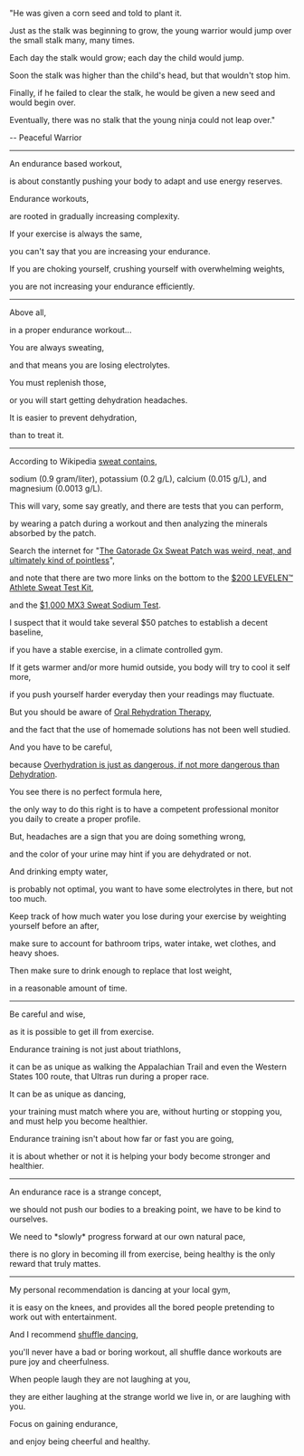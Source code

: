 "He was given a corn seed and told to plant it.

Just as the stalk was beginning to grow, the young warrior would jump over the small stalk many, many times.

Each day the stalk would grow; each day the child would jump.

Soon the stalk was higher than the child's head, but that wouldn't stop him.

Finally, if he failed to clear the stalk, he would be given a new seed and would begin over.

Eventually, there was no stalk that the young ninja could not leap over."

\-- Peaceful Warrior

---

An endurance based workout,

is about constantly pushing your body to adapt and use energy reserves.

Endurance workouts,

are rooted in gradually increasing complexity.

If your exercise is always the same,

you can't say that you are increasing your endurance.

If you are choking yourself, crushing yourself with overwhelming weights,

you are not increasing your endurance efficiently.

---

Above all,

in a proper endurance workout...

You are always sweating,

and that means you are losing electrolytes.

You must replenish those,

or you will start getting dehydration headaches.

It is easier to prevent dehydration,

than to treat it.

---

According to Wikipedia [sweat contains](https://en.wikipedia.org/wiki/Sweat#Composition "Sweat Contents"),

sodium (0.9 gram/liter), potassium (0.2 g/L), calcium (0.015 g/L), and magnesium (0.0013 g/L).

This will vary, some say greatly, and there are tests that you can perform,

by wearing a patch during a workout and then analyzing the minerals absorbed by the patch.

Search the internet for "[The Gatorade Gx Sweat Patch was weird, neat, and ultimately kind of pointless](https://mashable.com/article/gatorade-gx-sweat-patch-review/)",

and note that there are two more links on the bottom to the [$200 LEVELEN™ Athlete Sweat Test Kit](https://www.levelen.com/shop/sweat-test/?attribute_sweat-testing-options=Endurance%2FMultiSport+%2820%25+discount%29),

and the [$1,000 MX3 Sweat Sodium Test](https://www.mx3diagnostics.com/products/sweat-sodium-test).

I suspect that it would take several $50 patches to establish a decent baseline,

if you have a stable exercise, in a climate controlled gym.

If it gets warmer and/or more humid outside, you body will try to cool it self more,

if you push yourself harder everyday then your readings may fluctuate.

But you should be aware of [Oral Rehydration Therapy](https://en.wikipedia.org/wiki/Oral_rehydration_solution),

and the fact that the use of homemade solutions has not been well studied.

And you have to be careful,

because [Overhydration is just as dangerous, if not more dangerous than Dehydration](https://www.youtube.com/watch?v=04er8Y2O5wo).

You see there is no perfect formula here,

the only way to do this right is to have a competent professional monitor you daily to create a proper profile.

But, headaches are a sign that you are doing something wrong,

and the color of your urine may hint if you are dehydrated or not.

And drinking empty water,

is probably not optimal, you want to have some electrolytes in there, but not too much.

Keep track of how much water you lose during your exercise by weighting yourself before an after,

make sure to account for bathroom trips, water intake, wet clothes, and heavy shoes.

Then make sure to drink enough to replace that lost weight,

in a reasonable amount of time.

---

Be careful and wise,

as it is possible to get ill from exercise.

Endurance training is not just about triathlons,

it can be as unique as walking the Appalachian Trail and even the Western States 100 route, that Ultras run during a proper race.

It can be as unique as dancing,

your training must match where you are, without hurting or stopping you, and must help you become healthier.

Endurance training isn't about how far or fast you are going,

it is about whether or not it is helping your body become stronger and healthier.

---

An endurance race is a strange concept,

we should not push our bodies to a breaking point, we have to be kind to ourselves.

We need to \*slowly\* progress forward at our own natural pace,

there is no glory in becoming ill from exercise, being healthy is the only reward that truly mattes.

---

My personal recommendation is dancing at your local gym,

it is easy on the knees, and provides all the bored people pretending to work out with entertainment.

And I recommend [shuffle dancing](https://www.youtube.com/results?search_query=Shuffle+Dancing+Tutorial),

you'll never have a bad or boring workout, all shuffle dance workouts are pure joy and cheerfulness.

When people laugh they are not laughing at you,

they are either laughing at the strange world we live in, or are laughing with you.

Focus on gaining endurance,

and enjoy being cheerful and healthy.
